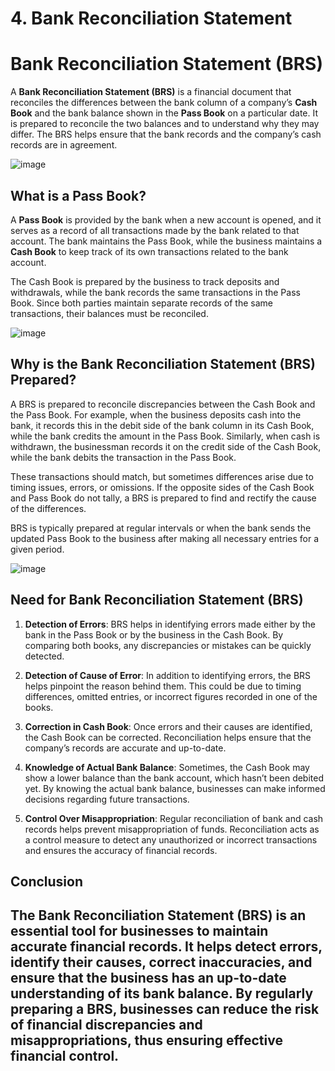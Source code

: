 # 4. Bank Reconciliation Statement

# Bank Reconciliation Statement (BRS)

A **Bank Reconciliation Statement (BRS)** is a financial document that reconciles the differences between the bank column of a company’s **Cash Book** and the bank balance shown in the **Pass Book** on a particular date. It is prepared to reconcile the two balances and to understand why they may differ. The BRS helps ensure that the bank records and the company’s cash records are in agreement.

![image](https://github.com/user-attachments/assets/6906f861-a450-4f40-9428-3753855fc23b)

## What is a Pass Book?

A **Pass Book** is provided by the bank when a new account is opened, and it serves as a record of all transactions made by the bank related to that account. The bank maintains the Pass Book, while the business maintains a **Cash Book** to keep track of its own transactions related to the bank account.

The Cash Book is prepared by the business to track deposits and withdrawals, while the bank records the same transactions in the Pass Book. Since both parties maintain separate records of the same transactions, their balances must be reconciled.

![image](https://github.com/user-attachments/assets/d4933054-7745-416a-844e-6a83eb58b61c)

## Why is the Bank Reconciliation Statement (BRS) Prepared?

A BRS is prepared to reconcile discrepancies between the Cash Book and the Pass Book. For example, when the business deposits cash into the bank, it records this in the debit side of the bank column in its Cash Book, while the bank credits the amount in the Pass Book. Similarly, when cash is withdrawn, the businessman records it on the credit side of the Cash Book, while the bank debits the transaction in the Pass Book.

These transactions should match, but sometimes differences arise due to timing issues, errors, or omissions. If the opposite sides of the Cash Book and Pass Book do not tally, a BRS is prepared to find and rectify the cause of the differences.

BRS is typically prepared at regular intervals or when the bank sends the updated Pass Book to the business after making all necessary entries for a given period.

![image](https://github.com/user-attachments/assets/699e079a-a898-4830-84ac-cc241f396e3a)

## Need for Bank Reconciliation Statement (BRS)

1. **Detection of Errors**: BRS helps in identifying errors made either by the bank in the Pass Book or by the business in the Cash Book. By comparing both books, any discrepancies or mistakes can be quickly detected.

2. **Detection of Cause of Error**: In addition to identifying errors, the BRS helps pinpoint the reason behind them. This could be due to timing differences, omitted entries, or incorrect figures recorded in one of the books.

3. **Correction in Cash Book**: Once errors and their causes are identified, the Cash Book can be corrected. Reconciliation helps ensure that the company’s records are accurate and up-to-date.

4. **Knowledge of Actual Bank Balance**: Sometimes, the Cash Book may show a lower balance than the bank account, which hasn’t been debited yet. By knowing the actual bank balance, businesses can make informed decisions regarding future transactions.

5. **Control Over Misappropriation**: Regular reconciliation of bank and cash records helps prevent misappropriation of funds. Reconciliation acts as a control measure to detect any unauthorized or incorrect transactions and ensures the accuracy of financial records.

## Conclusion

The Bank Reconciliation Statement (BRS) is an essential tool for businesses to maintain accurate financial records. It helps detect errors, identify their causes, correct inaccuracies, and ensure that the business has an up-to-date understanding of its bank balance. By regularly preparing a BRS, businesses can reduce the risk of financial discrepancies and misappropriations, thus ensuring effective financial control.
---
